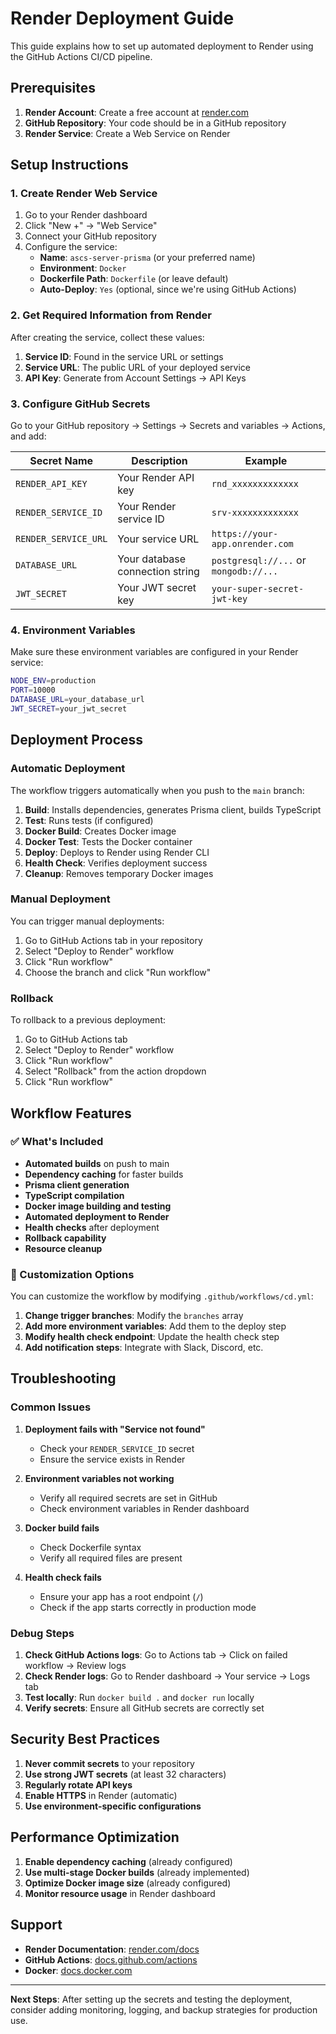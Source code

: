 # Render Deployment Guide

This guide explains how to set up automated deployment to Render using the GitHub Actions CI/CD pipeline.

## Prerequisites

1. **Render Account**: Create a free account at [render.com](https://render.com)
2. **GitHub Repository**: Your code should be in a GitHub repository
3. **Render Service**: Create a Web Service on Render

## Setup Instructions

### 1. Create Render Web Service

1. Go to your Render dashboard
2. Click "New +" → "Web Service"
3. Connect your GitHub repository
4. Configure the service:
   - **Name**: `ascs-server-prisma` (or your preferred name)
   - **Environment**: `Docker`
   - **Dockerfile Path**: `Dockerfile` (or leave default)
   - **Auto-Deploy**: `Yes` (optional, since we're using GitHub Actions)

### 2. Get Required Information from Render

After creating the service, collect these values:

1. **Service ID**: Found in the service URL or settings
2. **Service URL**: The public URL of your deployed service
3. **API Key**: Generate from Account Settings → API Keys

### 3. Configure GitHub Secrets

Go to your GitHub repository → Settings → Secrets and variables → Actions, and add:

| Secret Name          | Description                     | Example                               |
| -------------------- | ------------------------------- | ------------------------------------- |
| `RENDER_API_KEY`     | Your Render API key             | `rnd_xxxxxxxxxxxxx`                   |
| `RENDER_SERVICE_ID`  | Your Render service ID          | `srv-xxxxxxxxxxxxx`                   |
| `RENDER_SERVICE_URL` | Your service URL                | `https://your-app.onrender.com`       |
| `DATABASE_URL`       | Your database connection string | `postgresql://...` or `mongodb://...` |
| `JWT_SECRET`         | Your JWT secret key             | `your-super-secret-jwt-key`           |

### 4. Environment Variables

Make sure these environment variables are configured in your Render service:

```bash
NODE_ENV=production
PORT=10000
DATABASE_URL=your_database_url
JWT_SECRET=your_jwt_secret
```

## Deployment Process

### Automatic Deployment

The workflow triggers automatically when you push to the `main` branch:

1. **Build**: Installs dependencies, generates Prisma client, builds TypeScript
2. **Test**: Runs tests (if configured)
3. **Docker Build**: Creates Docker image
4. **Docker Test**: Tests the Docker container
5. **Deploy**: Deploys to Render using Render CLI
6. **Health Check**: Verifies deployment success
7. **Cleanup**: Removes temporary Docker images

### Manual Deployment

You can trigger manual deployments:

1. Go to GitHub Actions tab in your repository
2. Select "Deploy to Render" workflow
3. Click "Run workflow"
4. Choose the branch and click "Run workflow"

### Rollback

To rollback to a previous deployment:

1. Go to GitHub Actions tab
2. Select "Deploy to Render" workflow
3. Click "Run workflow"
4. Select "Rollback" from the action dropdown
5. Click "Run workflow"

## Workflow Features

### ✅ What's Included

- **Automated builds** on push to main
- **Dependency caching** for faster builds
- **Prisma client generation**
- **TypeScript compilation**
- **Docker image building and testing**
- **Automated deployment to Render**
- **Health checks** after deployment
- **Rollback capability**
- **Resource cleanup**

### 🔧 Customization Options

You can customize the workflow by modifying `.github/workflows/cd.yml`:

1. **Change trigger branches**: Modify the `branches` array
2. **Add more environment variables**: Add them to the deploy step
3. **Modify health check endpoint**: Update the health check step
4. **Add notification steps**: Integrate with Slack, Discord, etc.

## Troubleshooting

### Common Issues

1. **Deployment fails with "Service not found"**

   - Check your `RENDER_SERVICE_ID` secret
   - Ensure the service exists in Render

2. **Environment variables not working**

   - Verify all required secrets are set in GitHub
   - Check environment variables in Render dashboard

3. **Docker build fails**

   - Check Dockerfile syntax
   - Verify all required files are present

4. **Health check fails**
   - Ensure your app has a root endpoint (`/`)
   - Check if the app starts correctly in production mode

### Debug Steps

1. **Check GitHub Actions logs**: Go to Actions tab → Click on failed workflow → Review logs
2. **Check Render logs**: Go to Render dashboard → Your service → Logs tab
3. **Test locally**: Run `docker build .` and `docker run` locally
4. **Verify secrets**: Ensure all GitHub secrets are correctly set

## Security Best Practices

1. **Never commit secrets** to your repository
2. **Use strong JWT secrets** (at least 32 characters)
3. **Regularly rotate API keys**
4. **Enable HTTPS** in Render (automatic)
5. **Use environment-specific configurations**

## Performance Optimization

1. **Enable dependency caching** (already configured)
2. **Use multi-stage Docker builds** (already implemented)
3. **Optimize Docker image size** (already configured)
4. **Monitor resource usage** in Render dashboard

## Support

- **Render Documentation**: [render.com/docs](https://render.com/docs)
- **GitHub Actions**: [docs.github.com/actions](https://docs.github.com/actions)
- **Docker**: [docs.docker.com](https://docs.docker.com)

---

**Next Steps**: After setting up the secrets and testing the deployment, consider adding monitoring, logging, and backup strategies for production use.
